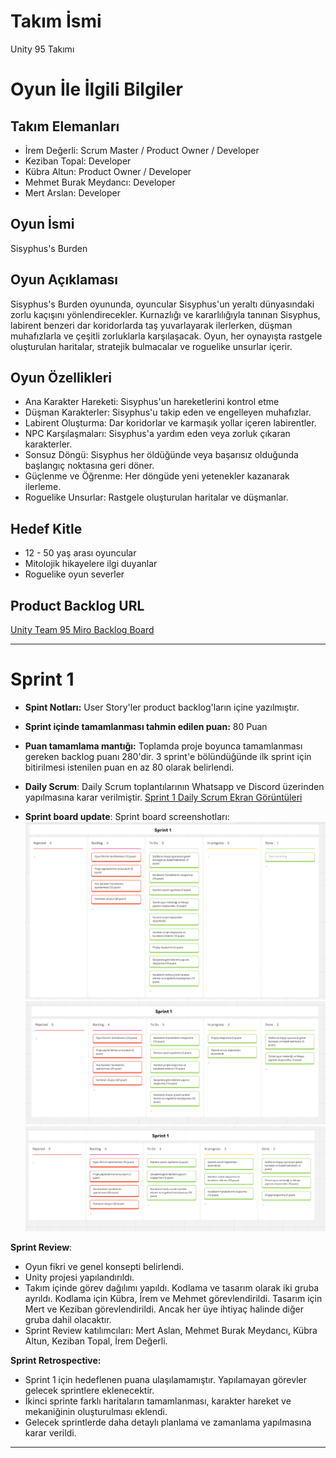 # **Takım İsmi**

Unity 95 Takımı

# Oyun İle İlgili Bilgiler

## Takım Elemanları
- İrem Değerli: Scrum Master / Product Owner / Developer
- Keziban Topal: Developer
- Kübra Altun: Product Owner / Developer
- Mehmet Burak Meydancı: Developer
- Mert Arslan: Developer

## Oyun İsmi

Sisyphus's Burden

## Oyun Açıklaması

Sisyphus's Burden oyununda, oyuncular Sisyphus'un yeraltı dünyasındaki zorlu kaçışını yönlendirecekler. Kurnazlığı ve kararlılığıyla tanınan Sisyphus, labirent benzeri dar koridorlarda taş yuvarlayarak ilerlerken, düşman muhafızlarla ve çeşitli zorluklarla karşılaşacak. Oyun, her oynayışta rastgele oluşturulan haritalar, stratejik bulmacalar ve roguelike unsurlar içerir.

## Oyun Özellikleri

- Ana Karakter Hareketi: Sisyphus'un hareketlerini kontrol etme
- Düşman Karakterler: Sisyphus'u takip eden ve engelleyen muhafızlar.
- Labirent Oluşturma: Dar koridorlar ve karmaşık yollar içeren labirentler.
- NPC Karşılaşmaları: Sisyphus'a yardım eden veya zorluk çıkaran karakterler.
- Sonsuz Döngü: Sisyphus her öldüğünde veya başarısız olduğunda başlangıç noktasına geri döner.
- Güçlenme ve Öğrenme: Her döngüde yeni yetenekler kazanarak ilerleme.
- Roguelike Unsurlar: Rastgele oluşturulan haritalar ve düşmanlar.

## Hedef Kitle

- 12 - 50 yaş arası oyuncular
- Mitolojik hikayelere ilgi duyanlar
- Roguelike oyun severler

## Product Backlog URL

[Unity Team 95 Miro Backlog Board](https://miro.com/app/board/uXjVK1afTqQ=/)

***

# Sprint 1

- **Spint Notları:**
  User Story'ler product backlog'ların içine yazılmıştır.

- **Sprint içinde tamamlanması tahmin edilen puan:** 80 Puan

- **Puan tamamlama mantığı:**
  Toplamda proje boyunca tamamlanması gereken backlog puanı 280'dir. 3 sprint'e bölündüğünde ilk sprint için bitirilmesi istenilen puan en az 80 olarak belirlendi.

- **Daily Scrum**: Daily Scrum toplantılarının Whatsapp ve Discord üzerinden yapılmasına karar verilmiştir.
[Sprint 1 Daily Scrum Ekran Görüntüleri](https://github.com/MertArslanC/Grup_95_OUA/blob/main/bootcampFiles/DailyScrumToplant%C4%B1lar%C4%B1Sprint1%20.pdf)

- **Sprint board update**: Sprint board screenshotları: 
![Backlog 1](https://github.com/MertArslanC/Grup_95_OUA/blob/main/bootcampFiles/sprintBoard1.png)
![Backlog 2](https://github.com/MertArslanC/Grup_95_OUA/blob/main/bootcampFiles/sprintBoard2.png) 
![Backlog 3](https://github.com/MertArslanC/Grup_95_OUA/blob/main/bootcampFiles/sprintBoard3.png) 


**Sprint Review**:
- Oyun fikri ve genel konsepti belirlendi.
- Unity projesi yapılandırıldı.
- Takım içinde görev dağılımı yapıldı. Kodlama ve tasarım olarak iki gruba ayrıldı.
Kodlama için Kübra, İrem ve Mehmet görevlendirildi. Tasarım için Mert ve Keziban görevlendirildi. Ancak her üye ihtiyaç halinde diğer gruba dahil olacaktır.
- Sprint Review katılımcıları: Mert Aslan, Mehmet Burak Meydancı, Kübra Altun, Keziban Topal, İrem Değerli.

**Sprint Retrospective:**
- Sprint 1 için hedeflenen puana ulaşılamamıştır. Yapılamayan görevler gelecek sprintlere eklenecektir.
- İkinci sprinte farklı haritaların tamamlanması, karakter hareket ve mekaniğinin oluşturulması eklendi.
- Gelecek sprintlerde daha detaylı planlama ve zamanlama yapılmasına karar verildi.

 ***
